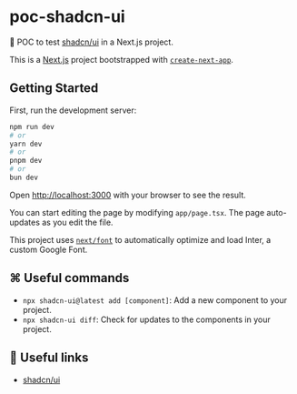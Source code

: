 # poc-shadcn-ui

🧪 POC to test [shadcn/ui](https://ui.shadcn.com/) in a Next.js project.

This is a [Next.js](https://nextjs.org/) project bootstrapped with [`create-next-app`](https://github.com/vercel/next.js/tree/canary/packages/create-next-app).

## Getting Started

First, run the development server:

```bash
npm run dev
# or
yarn dev
# or
pnpm dev
# or
bun dev
```

Open [http://localhost:3000](http://localhost:3000) with your browser to see the result.

You can start editing the page by modifying `app/page.tsx`. The page auto-updates as you edit the file.

This project uses [`next/font`](https://nextjs.org/docs/basic-features/font-optimization) to automatically optimize and load Inter, a custom Google Font.

## ⌘ Useful commands

- `npx shadcn-ui@latest add [component]`: Add a new component to your project.
- `npx shadcn-ui diff`: Check for updates to the components in your project.

## 🔗 Useful links

- [shadcn/ui](https://ui.shadcn.com/)
